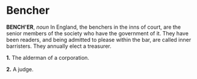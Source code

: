 # Bencher

**BENCH'ER**, _noun_ In England, the benchers in the inns of court, are the senior members of the society who have the government of it. They have been readers, and being admitted to please within the bar, are called inner barristers. They annually elect a treasurer.

**1.** The alderman of a corporation.

**2.** A judge.